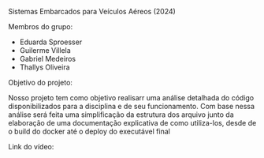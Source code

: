 Sistemas Embarcados para Veículos Aéreos (2024)

Membros do grupo:

- Eduarda Sproesser
- Guilerme Villela
- Gabriel Medeiros
- Thallys Oliveira

Objetivo do projeto:

  Nosso projeto tem como objetivo realisarr uma análise detalhada do código disponibilizados para a disciplina e de seu funcionamento. 
Com base nessa análise será feita uma simplificação da estrutura dos arquivo junto da elaboração de uma documentação explicativa de como utiliza-los,
desde de o build do docker até o deploy do  executável final

Link do vídeo:
  

